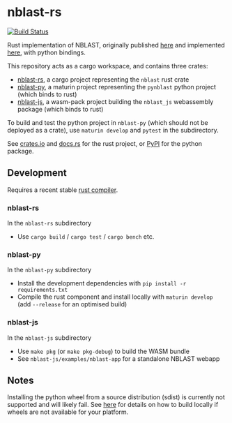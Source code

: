 # nblast-rs
[![Build Status](https://travis-ci.com/clbarnes/nblast-rs.svg?branch=master)](https://travis-ci.com/clbarnes/nblast-rs)

Rust implementation of NBLAST, originally published [here](https://www.ncbi.nlm.nih.gov/pmc/articles/PMC4961245/) and implemented [here](https://github.com/natverse/nat.nblast/), with python bindings.

This repository acts as a cargo workspace, and contains three crates:

- [nblast-rs](./nblast-rs), a cargo project representing the `nblast` rust crate
- [nblast-py](./nblast-py), a maturin project representing the `pynblast` python project (which binds to rust)
- [nblast-js](./nblast-js), a wasm-pack project building the `nblast_js` webassembly package (which binds to rust)

To build and test the python project in `nblast-py` (which should not be deployed as a crate), use `maturin develop` and `pytest` in the subdirectory.

See [crates.io](https://crates.io/crates/nblast) and [docs.rs](https://docs.rs/nblast) for the rust project,
or [PyPI](https://pypi.org/project/pynblast) for the python package.

## Development

Requires a recent stable [rust compiler](https://rustup.rs/).

### nblast-rs

In the `nblast-rs` subdirectory

- Use `cargo build` / `cargo test` / `cargo bench` etc.

### nblast-py

In the `nblast-py` subdirectory

- Install the development dependencies with `pip install -r requirements.txt`
- Compile the rust component and install locally with `maturin develop` (add `--release` for an optimised build)

### nblast-js

In the `nblast-js` subdirectory

- Use `make pkg` (or `make pkg-debug`) to build the WASM bundle
- See `nblast-js/examples/nblast-app` for a standalone NBLAST webapp

## Notes

Installing the python wheel from a source distribution (sdist) is currently not supported and will likely fail.
See [here](./nblast-py/README.rst) for details on how to build locally if wheels are not available for your platform.
